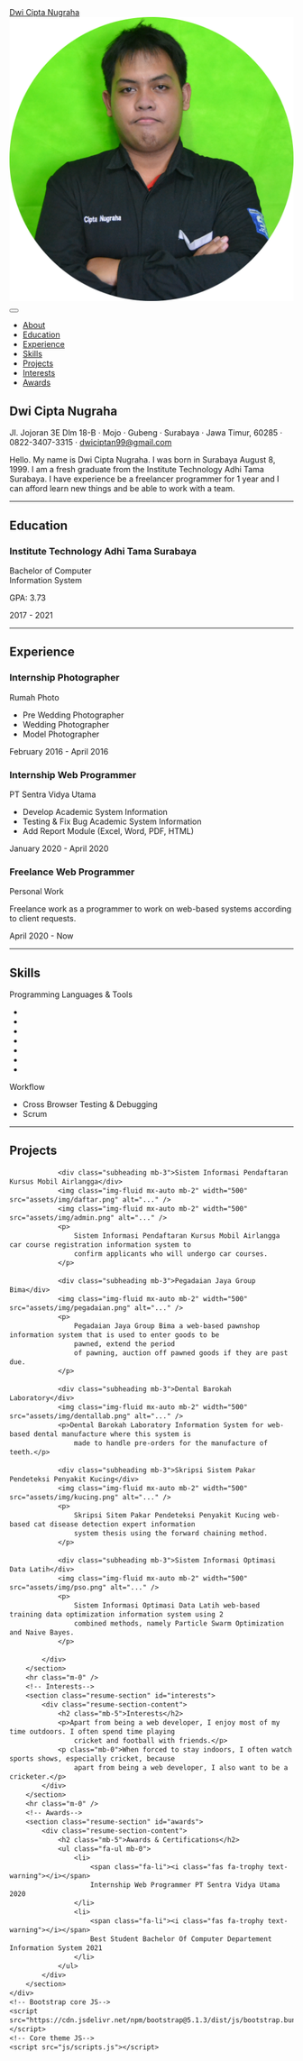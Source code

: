 <!DOCTYPE html>
<html lang="en">

<head>
    <meta charset="utf-8" />
    <meta name="viewport" content="width=device-width, initial-scale=1, shrink-to-fit=no" />
    <meta name="description" content="" />
    <meta name="author" content="" />
    <title>Portofolio</title>
    <link rel="icon" type="image/x-icon" href="assets/img/favicon.ico" />
    <!-- Font Awesome icons (free version)-->
    <script src="https://use.fontawesome.com/releases/v5.15.4/js/all.js" crossorigin="anonymous"></script>
    <!-- Google fonts-->
    <link href="https://fonts.googleapis.com/css?family=Saira+Extra+Condensed:500,700" rel="stylesheet"
        type="text/css" />
    <link href="https://fonts.googleapis.com/css?family=Muli:400,400i,800,800i" rel="stylesheet" type="text/css" />
    <!-- Core theme CSS (includes Bootstrap)-->
    <link href="css/styles.css" rel="stylesheet" />
</head>

<body id="page-top">
    <!-- Navigation-->
    <nav class="navbar navbar-expand-lg navbar-dark bg-primary fixed-top" id="sideNav">
        <a class="navbar-brand js-scroll-trigger" href="#page-top">
            <span class="d-block d-lg-none">Dwi Cipta Nugraha</span>
            <span class="d-none d-lg-block"><img class="img-fluid img-profile rounded-circle mx-auto mb-2" src="assets/img/CV.png"
                    alt="..." /></span>
        </a>
        <button class="navbar-toggler" type="button" data-bs-toggle="collapse" data-bs-target="#navbarResponsive"
            aria-controls="navbarResponsive" aria-expanded="false" aria-label="Toggle navigation"><span
                class="navbar-toggler-icon"></span></button>
        <div class="collapse navbar-collapse" id="navbarResponsive">
            <ul class="navbar-nav">
                <li class="nav-item"><a class="nav-link js-scroll-trigger" href="#about">About</a></li>
                <li class="nav-item"><a class="nav-link js-scroll-trigger" href="#education">Education</a></li>
                <li class="nav-item"><a class="nav-link js-scroll-trigger" href="#experience">Experience</a></li>
                <li class="nav-item"><a class="nav-link js-scroll-trigger" href="#skills">Skills</a></li>
                <li class="nav-item"><a class="nav-link js-scroll-trigger" href="#projects">Projects</a></li>
                <li class="nav-item"><a class="nav-link js-scroll-trigger" href="#interests">Interests</a></li>
                <li class="nav-item"><a class="nav-link js-scroll-trigger" href="#awards">Awards</a></li>
            </ul>
        </div>
    </nav>
    <!-- Page Content-->
    <div class="container-fluid p-0">
        <!-- About-->
        <section class="resume-section" id="about">
            <div class="resume-section-content">
                <h1 class="mb-0">
                    Dwi Cipta
                    <span class="text-primary">Nugraha</span>
                </h1>
                <div class="subheading mb-5">
                    Jl. Jojoran 3E Dlm 18-B · Mojo · Gubeng · Surabaya · Jawa Timur, 60285 · 0822-3407-3315 ·
                    <a href="mailto:dwiciptan99@gmail.com">dwiciptan99@gmail.com</a>
                </div>
                <p class="lead mb-5">Hello. My name is Dwi Cipta Nugraha. I was born in Surabaya
                    August 8, 1999. I am a fresh graduate from the Institute
                    Technology Adhi Tama Surabaya. I have experience
                    be a freelancer programmer for 1 year and I can afford
                    learn new things and be able to work with a team.</p>
                <div class="social-icons">
                    <a class="social-icon" href="https://www.linkedin.com/in/dwi-cipta-nugraha-49bb641a5/"><i
                            class="fab fa-linkedin-in"></i></a>
                    <a class="social-icon" href="https://github.com/nu99etz"><i class="fab fa-github"></i></a>
                    <a class="social-icon" href="https://www.facebook.com/dwicipta.nugraha.54/"><i
                            class="fab fa-facebook-f"></i></a>
                </div>
            </div>
        </section>
        <hr class="m-0" />
        <!-- Education-->
        <section class="resume-section" id="education">
            <div class="resume-section-content">
                <h2 class="mb-5">Education</h2>
                <div class="d-flex flex-column flex-md-row justify-content-between mb-5">
                    <div class="flex-grow-1">
                        <h3 class="mb-0">Institute
                            Technology Adhi Tama Surabaya</h3>
                        <div class="subheading mb-3">Bachelor of Computer</div>
                        <div>Information System</div>
                        <p>GPA: 3.73</p>
                    </div>
                    <div class="flex-shrink-0"><span class="text-primary">2017 - 2021</span></div>
                </div>
            </div>
        </section>
        <hr class="m-0" />
        <!-- Experience-->
        <section class="resume-section" id="experience">
            <div class="resume-section-content">
                <h2 class="mb-5">Experience</h2>
                <div class="d-flex flex-column flex-md-row justify-content-between mb-5">
                    <div class="flex-grow-1">
                        <h3 class="mb-0">Internship Photographer</h3>
                        <div class="subheading mb-3">Rumah Photo</div>
                        <ul>
                            <li>Pre Wedding Photographer</li>
                            <li>Wedding Photographer</li>
                            <li>Model Photographer</li>
                        </ul>
                    </div>
                    <div class="flex-shrink-0"><span class="text-primary">February 2016 - April 2016</span></div>
                </div>
                <div class="d-flex flex-column flex-md-row justify-content-between mb-5">
                    <div class="flex-grow-1">
                        <h3 class="mb-0">Internship Web Programmer</h3>
                        <div class="subheading mb-3">PT Sentra Vidya Utama</div>
                        <ul>
                            <li>Develop Academic System Information</li>
                            <li>Testing & Fix Bug Academic System Information</li>
                            <li>Add Report Module (Excel, Word, PDF, HTML)</li>
                        </ul>
                    </div>
                    <div class="flex-shrink-0"><span class="text-primary">January 2020 - April 2020</span></div>
                </div>
                <div class="d-flex flex-column flex-md-row justify-content-between mb-5">
                    <div class="flex-grow-1">
                        <h3 class="mb-0">Freelance Web Programmer</h3>
                        <div class="subheading mb-3">Personal Work</div>
                        <p>Freelance work as a programmer to work on web-based systems according to client requests.</p>
                    </div>
                    <div class="flex-shrink-0"><span class="text-primary">April 2020 - Now</span></div>
                </div>
            </div>
        </section>
        <hr class="m-0" />
        <!-- Skills-->
        <section class="resume-section" id="skills">
            <div class="resume-section-content">
                <h2 class="mb-5">Skills</h2>
                <div class="subheading mb-3">Programming Languages & Tools</div>
                <ul class="list-inline dev-icons">
                    <li class="list-inline-item"><i class="fab fa-php"></i></li>
                    <li class="list-inline-item"><i class="fab fa-laravel"></i></li>
                    <li class="list-inline-item"><i class="fab fa-free-code-camp"></i></li>
                    <li class="list-inline-item"><i class="fab fa-python"></i></li>
                    <li class="list-inline-item"><i class="fab fa-js-square"></i></li>
                    <li class="list-inline-item"><i class="fab fa-html5"></i></li>
                    <li class="list-inline-item"><i class="fab fa-css3-alt"></i></li>
                </ul>
                <div class="subheading mb-3">Workflow</div>
                <ul class="fa-ul mb-0">
                    <li>
                        <span class="fa-li"><i class="fas fa-check"></i></span>
                        Cross Browser Testing & Debugging
                    </li>
                    <li>
                        <span class="fa-li"><i class="fas fa-check"></i></span>
                        Scrum
                    </li>
                </ul>
            </div>
        </section>
        <hr class="m-0" />
        <!-- Skills-->
        <section class="resume-section" id="projects">
            <div class="resume-section-content">
                <h2 class="mb-5">Projects</h2>

                <div class="subheading mb-3">Sistem Informasi Pendaftaran Kursus Mobil Airlangga</div>
                <img class="img-fluid mx-auto mb-2" width="500" src="assets/img/daftar.png" alt="..." />
                <img class="img-fluid mx-auto mb-2" width="500" src="assets/img/admin.png" alt="..." />
                <p>
                    Sistem Informasi Pendaftaran Kursus Mobil Airlangga car course registration information system to
                    confirm applicants who will undergo car courses.
                </p>

                <div class="subheading mb-3">Pegadaian Jaya Group Bima</div>
                <img class="img-fluid mx-auto mb-2" width="500" src="assets/img/pegadaian.png" alt="..." />
                <p>
                    Pegadaian Jaya Group Bima a web-based pawnshop information system that is used to enter goods to be
                    pawned, extend the period
                    of pawning, auction off pawned goods if they are past due.
                </p>

                <div class="subheading mb-3">Dental Barokah Laboratory</div>
                <img class="img-fluid mx-auto mb-2" width="500" src="assets/img/dentallab.png" alt="..." />
                <p>Dental Barokah Laboratory Information System for web-based dental manufacture where this system is
                    made to handle pre-orders for the manufacture of teeth.</p>

                <div class="subheading mb-3">Skripsi Sistem Pakar Pendeteksi Penyakit Kucing</div>
                <img class="img-fluid mx-auto mb-2" width="500" src="assets/img/kucing.png" alt="..." />
                <p>
                    Skripsi Sitem Pakar Pendeteksi Penyakit Kucing web-based cat disease detection expert information
                    system thesis using the forward chaining method.
                </p>

                <div class="subheading mb-3">Sistem Informasi Optimasi Data Latih</div>
                <img class="img-fluid mx-auto mb-2" width="500" src="assets/img/pso.png" alt="..." />
                <p>
                    Sistem Informasi Optimasi Data Latih web-based training data optimization information system using 2
                    combined methods, namely Particle Swarm Optimization and Naive Bayes.
                </p>

            </div>
        </section>
        <hr class="m-0" />
        <!-- Interests-->
        <section class="resume-section" id="interests">
            <div class="resume-section-content">
                <h2 class="mb-5">Interests</h2>
                <p>Apart from being a web developer, I enjoy most of my time outdoors. I often spend time playing
                    cricket and football with friends.</p>
                <p class="mb-0">When forced to stay indoors, I often watch sports shows, especially cricket, because
                    apart from being a web developer, I also want to be a cricketer.</p>
            </div>
        </section>
        <hr class="m-0" />
        <!-- Awards-->
        <section class="resume-section" id="awards">
            <div class="resume-section-content">
                <h2 class="mb-5">Awards & Certifications</h2>
                <ul class="fa-ul mb-0">
                    <li>
                        <span class="fa-li"><i class="fas fa-trophy text-warning"></i></span>
                        Internship Web Programmer PT Sentra Vidya Utama 2020
                    </li>
                    <li>
                        <span class="fa-li"><i class="fas fa-trophy text-warning"></i></span>
                        Best Student Bachelor Of Computer Departement Information System 2021
                    </li>
                </ul>
            </div>
        </section>
    </div>
    <!-- Bootstrap core JS-->
    <script src="https://cdn.jsdelivr.net/npm/bootstrap@5.1.3/dist/js/bootstrap.bundle.min.js"></script>
    <!-- Core theme JS-->
    <script src="js/scripts.js"></script>
</body>

</html>